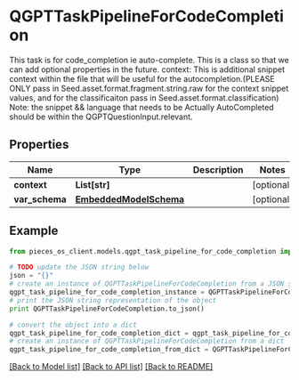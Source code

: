 # QGPTTaskPipelineForCodeCompletion

This task is for code_completion ie auto-complete.  This is a class so that we can add optional properties in the future.  context: This is additional snippet context within the file that will be useful for the autocompletion.(PLEASE ONLY pass in Seed.asset.format.fragment.string.raw for the context snippet values, and for the classificaiton pass in Seed.asset.format.classification)  Note: the snippet && language that needs to be Actually AutoCompleted should be within the QGPTQuestionInput.relevant.

## Properties
Name | Type | Description | Notes
------------ | ------------- | ------------- | -------------
**context** | **List[str]** |  | [optional] 
**var_schema** | [**EmbeddedModelSchema**](EmbeddedModelSchema.md) |  | [optional] 

## Example

```python
from pieces_os_client.models.qgpt_task_pipeline_for_code_completion import QGPTTaskPipelineForCodeCompletion

# TODO update the JSON string below
json = "{}"
# create an instance of QGPTTaskPipelineForCodeCompletion from a JSON string
qgpt_task_pipeline_for_code_completion_instance = QGPTTaskPipelineForCodeCompletion.from_json(json)
# print the JSON string representation of the object
print QGPTTaskPipelineForCodeCompletion.to_json()

# convert the object into a dict
qgpt_task_pipeline_for_code_completion_dict = qgpt_task_pipeline_for_code_completion_instance.to_dict()
# create an instance of QGPTTaskPipelineForCodeCompletion from a dict
qgpt_task_pipeline_for_code_completion_from_dict = QGPTTaskPipelineForCodeCompletion.from_dict(qgpt_task_pipeline_for_code_completion_dict)
```
[[Back to Model list]](../README.md#documentation-for-models) [[Back to API list]](../README.md#documentation-for-api-endpoints) [[Back to README]](../README.md)


